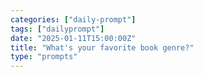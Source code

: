 ```yaml
---
categories: ["daily-prompt"]
tags: ["dailyprompt"]
date: "2025-01-11T15:00:00Z"
title: "What's your favorite book genre?"
type: "prompts"
---
```

